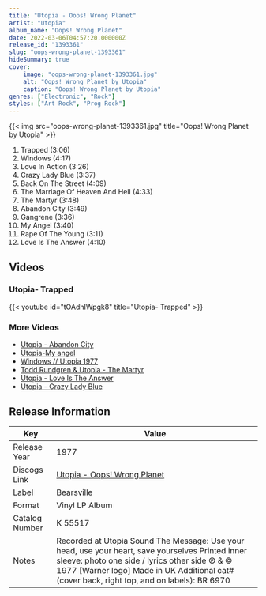```yaml
---
title: "Utopia - Oops! Wrong Planet"
artist: "Utopia"
album_name: "Oops! Wrong Planet"
date: 2022-03-06T04:57:20.000000Z
release_id: "1393361"
slug: "oops-wrong-planet-1393361"
hideSummary: true
cover:
    image: "oops-wrong-planet-1393361.jpg"
    alt: "Oops! Wrong Planet by Utopia"
    caption: "Oops! Wrong Planet by Utopia"
genres: ["Electronic", "Rock"]
styles: ["Art Rock", "Prog Rock"]
---
```


{{< img src="oops-wrong-planet-1393361.jpg" title="Oops! Wrong Planet by Utopia" >}}

<!-- section break -->

1. Trapped (3:06)
2. Windows (4:17)
3. Love In Action (3:26)
4. Crazy Lady Blue (3:37)
5. Back On The Street (4:09)
6. The Marriage Of Heaven And Hell (4:33)
7. The Martyr (3:48)
8. Abandon City (3:49)
9. Gangrene (3:36)
10. My Angel (3:40)
11. Rape Of The Young (3:11)
12. Love Is The Answer (4:10)

<!-- section break -->




## Videos
### Utopia- Trapped
{{< youtube id="tOAdhIWpgk8" title="Utopia- Trapped" >}}<br>

### More Videos

- [Utopia - Abandon City](https://www.youtube.com/watch?v=Wyiu68va3mA)
- [Utopia-My angel](https://www.youtube.com/watch?v=GpW8WXlC094)
- [Windows // Utopia 1977](https://www.youtube.com/watch?v=1m08iCofGoA)
- [Todd Rundgren & Utopia - The Martyr](https://www.youtube.com/watch?v=Sel6IHexvng)
- [Utopia - Love Is The Answer](https://www.youtube.com/watch?v=YadkaBwxazE)
- [Utopia - Crazy Lady Blue](https://www.youtube.com/watch?v=QxeGZuwgPEU)


## Release Information
|  Key           | Value                                                |
| ---------------| ---------------------------------------------------- |
| Release Year   | 1977                                   |
| Discogs Link   | [Utopia - Oops! Wrong Planet](https://www.discogs.com/release/1393361-Utopia-Oops-Wrong-Planet) |
| Label          | Bearsville |
| Format         | Vinyl LP Album |
| Catalog Number | K 55517 |
| Notes | Recorded at Utopia Sound The Message: Use your head, use your heart, save yourselves Printed inner sleeve: photo one side / lyrics other side ℗ & © 1977 [Warner logo] Made in UK Additional cat# (cover back, right top, and on labels): BR 6970  |